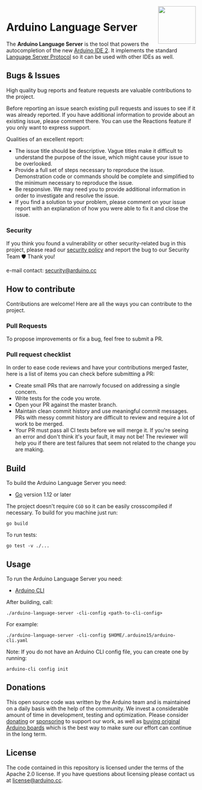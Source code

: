 <img src="https://content.arduino.cc/website/Arduino_logo_teal.svg" height="100" align="right" />

# Arduino Language Server

The **Arduino Language Server** is the tool that powers the autocompletion of the new [Arduino IDE 2][arduino-ide-repo]. It implements the standard [Language Server Protocol](https://microsoft.github.io/language-server-protocol/) so it can be used with other IDEs as well.

## Bugs & Issues

High quality bug reports and feature requests are valuable contributions to the project.

Before reporting an issue search existing pull requests and issues to see if it was already reported. If you have additional information to provide about an existing issue, please comment there. You can use the Reactions feature if you only want to express support.

Qualities of an excellent report:

- The issue title should be descriptive. Vague titles make it difficult to understand the purpose of the issue, which might cause your issue to be overlooked.
- Provide a full set of steps necessary to reproduce the issue. Demonstration code or commands should be complete and simplified to the minimum necessary to reproduce the issue.
- Be responsive. We may need you to provide additional information in order to investigate and resolve the issue.
- If you find a solution to your problem, please comment on your issue report with an explanation of how you were able to fix it and close the issue.

### Security

If you think you found a vulnerability or other security-related bug in this project, please read our
[security policy](https://github.com/arduino/arduino-language-server/security/policy) and report the bug to our Security Team 🛡️
Thank you!

e-mail contact: security@arduino.cc

## How to contribute

Contributions are welcome! Here are all the ways you can contribute to the project.

### Pull Requests

To propose improvements or fix a bug, feel free to submit a PR.

### Pull request checklist

In order to ease code reviews and have your contributions merged faster, here is a list of items you can check before submitting a PR:

- Create small PRs that are narrowly focused on addressing a single concern.
- Write tests for the code you wrote.
- Open your PR against the master branch.
- Maintain clean commit history and use meaningful commit messages. PRs with messy commit history are difficult to review and require a lot of work to be merged.
- Your PR must pass all CI tests before we will merge it. If you're seeing an error and don't think it's your fault, it may not be! The reviewer will help you if there are test failures that seem not related to the change you are making.

## Build

To build the Arduino Language Server you need:

- [Go][go-install] version 1.12 or later

The project doesn't require `CGO` so it can be easily crosscompiled if necessary. To build for you machine just run:

```
go build
```

To run tests:

```
go test -v ./...
```
## Usage

To run the Arduino Language Server you need:

- [Arduino CLI](https://github.com/arduino/arduino-cli)

After building, call:

```
./arduino-language-server -cli-config <path-to-cli-config>
```
For example:
```
./arduino-language-server -cli-config $HOME/.arduino15/arduino-cli.yaml
```
Note: If you do not have an Arduino CLI config file, you can create one by running:
```
arduino-cli config init
```

## Donations

This open source code was written by the Arduino team and is maintained on a daily basis with the help of the community. We invest a considerable amount of time in development, testing and optimization. Please consider [donating](https://www.arduino.cc/en/donate/) or [sponsoring](https://github.com/sponsors/arduino) to support our work, as well as [buying original Arduino boards](https://store.arduino.cc/) which is the best way to make sure our effort can continue in the long term.

## License

The code contained in this repository is licensed under the terms of the Apache 2.0 license. If you have questions about licensing please contact us at [license@arduino.cc](mailto:license@arduino.cc).


[arduino-ide-repo]: https://github.com/arduino/arduino-ide
[go-install]: https://golang.org/doc/install
